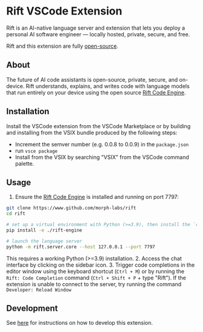 # Rift VSCode Extension

Rift is an AI-native language server and extension that lets you deploy a personal AI software engineer — locally hosted, private, secure, and free.

Rift and this extension are fully [open-source](https://github.com/morph-labs/rift/tree/main/editors/rift-vscode).

## About
The future of AI code assistants is open-source, private, secure, and on-device. Rift understands, explains, and writes code with language models that run entirely on your device using the open source [Rift Code Engine](https://github.com/morph-labs/rift/tree/main/rift-engine).

## Installation
Install the VSCode extension from the VSCode Marketplace or by building and installing from the VSIX bundle produced by the following steps:

- Increment the semver number (e.g. 0.0.8 to 0.0.9) in the `package.json`
- run `vsce package`
- Install from the VSIX by searching "VSIX" from the VSCode command palette.

## Usage 
1. Ensure the [Rift Code Engine](https://github.com/morph-labs/rift/tree/main/rift-engine) is installed and running on port 7797:

```bash
git clone https://www.github.com/morph-labs/rift
cd rift

# set up a virtual environment with Python (>=3.9), then install the `rift` Python package
pip install -e ./rift-engine

# launch the language server
python -m rift.server.core --host 127.0.0.1 --port 7797
```

This requires a working Python (>=3.9) installation.
2. Access the chat interface by clicking on the sidebar icon.
3. Trigger code completions in the editor window using the keyboard shortcut (`Ctrl + M`) or by running the `Rift: Code Completion` command (`Ctrl + Shift + P`  +  type "Rift"). If the extension is unable to connect to the server, try running the command `Developer: Reload Window`

## Development
See [here](https://github.com/morph-labs/rift/blob/main/editors/rift-vscode/CONTRIBUTING.md) for instructions on how to develop this extension.